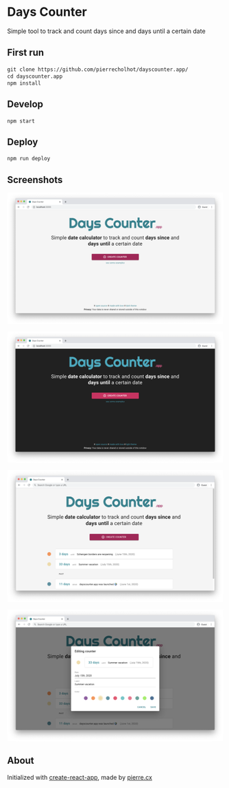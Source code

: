# Days Counter

Simple tool to track and count days since and days until a certain date

## First run

```
git clone https://github.com/pierrecholhot/dayscounter.app/
cd dayscounter.app
npm install
```

## Develop

```
npm start
```

## Deploy

```
npm run deploy
```

## Screenshots

![Landing Page Light](https://raw.githubusercontent.com/pierrecholhot/dayscounter.app/master/github/dayscounter-light.png)

![Landing Page Dark](https://raw.githubusercontent.com/pierrecholhot/dayscounter.app/master/github/dayscounter-dark.png)

![Counters](https://raw.githubusercontent.com/pierrecholhot/dayscounter.app/master/github/dayscounter-list.png)

![Edit Counter](https://raw.githubusercontent.com/pierrecholhot/dayscounter.app/master/github/dayscounter-edit.png)

## About

Initialized with [create-react-app](https://github.com/facebook/create-react-app/), made by [pierre.cx](https://pierre.cx/)
